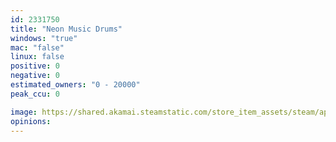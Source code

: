 ```yaml
---
id: 2331750
title: "Neon Music Drums"
windows: "true"
mac: "false"
linux: false
positive: 0
negative: 0
estimated_owners: "0 - 20000"
peak_ccu: 0

image: https://shared.akamai.steamstatic.com/store_item_assets/steam/apps/2331750/header.jpg?t=1703874889
opinions:
---
```


